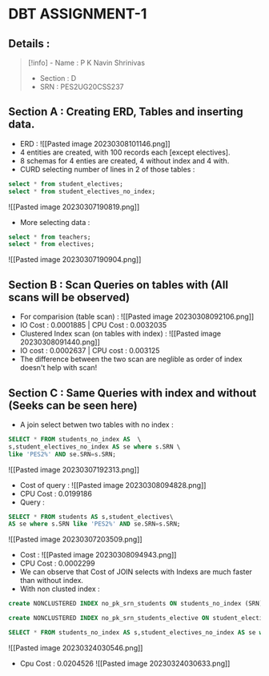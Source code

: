 # DBT ASSIGNMENT-1 
## Details : 
> [!info] - Name : P K Navin Shrinivas
> - Section : D
> - SRN : PES2UG20CSS237
## Section A : Creating ERD, Tables and inserting data. 
- ERD : 
![[Pasted image 20230308101146.png]]
- 4 entities are created, with 100 records each [except electives].
- 8 schemas for 4 enties are created, 4 without index and 4 with.
- CURD selecting number of lines in 2 of those tables : 
```sql
select * from student_electives;
select * from student_electives_no_index;
```
![[Pasted image 20230307190819.png]]
- More selecting data : 
```sql
select * from teachers;
select * from electives;
```
![[Pasted image 20230307190904.png]]
## Section B : Scan Queries on tables with (All scans will be observed) 
- For comparision (table scan) : 
![[Pasted image 20230308092106.png]]
- IO Cost : 0.0001885 | CPU Cost : 0.0032035
- Clustered Index scan (on tables with index) : 
![[Pasted image 20230308091440.png]]
- IO cost : 0.0002637 | CPU cost : 0.003125
- The difference between the two scan are neglible as order of index doesn't help with scan!
## Section C : Same Queries with index and without (Seeks can be seen here) 
- A join select betwen two tables with no index : 
```sql
SELECT * FROM students_no_index AS  \
s,student_electives_no_index AS se where s.SRN \
like 'PES2%' AND se.SRN=s.SRN;
```
![[Pasted image 20230307192313.png]]
- Cost of query : 
![[Pasted image 20230308094828.png]]
- CPU Cost : 0.0199186
- Query : 
```sql
SELECT * FROM students AS s,student_electives\
AS se where s.SRN like 'PES2%' AND se.SRN=s.SRN;
```
![[Pasted image 20230307203509.png]]
- Cost : 
![[Pasted image 20230308094943.png]]
- CPU Cost : 0.0002299 
- We can observe that Cost of JOIN selects with Indexs are much faster than without index.
- With non clusted index : 
```sql
create NONCLUSTERED INDEX no_pk_srn_students ON students_no_index (SRN);

create NONCLUSTERED INDEX no_pk_srn_students_elective ON student_electives_no_index (SRN);

SELECT * FROM students_no_index AS s,student_electives_no_index AS se where s.SRN like 'PES2%' AND se.SRN=s.SRN;
```
![[Pasted image 20230324030546.png]]
- Cpu Cost : 0.0204526
![[Pasted image 20230324030633.png]]